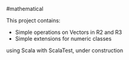 #mathematical

This project contains:

- Simple operations on Vectors in R2 and R3
- Simple extensions for numeric classes

using Scala with ScalaTest, under construction



